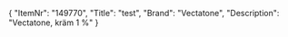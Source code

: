 {
  "ItemNr": "149770",
  "Title": "test",
  "Brand": "Vectatone",
  "Description": "Vectatone, kräm 1 %"
}